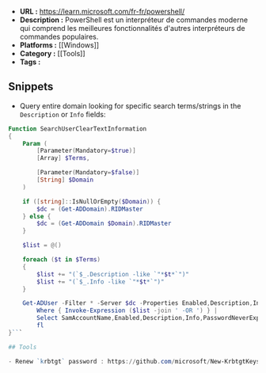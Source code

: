 - **URL :** https://learn.microsoft.com/fr-fr/powershell/
- **Description :** PowerShell est un interpréteur de commandes moderne qui comprend les meilleures fonctionnalités d'autres interpréteurs de commandes populaires.
- **Platforms :** [[Windows]]
- **Category :** [[Tools]] 
- **Tags :**
## Snippets

- Query entire domain looking for specific search terms/strings in the `Description` or `Info` fields:

```powershell
Function SearchUserClearTextInformation
{
    Param (
        [Parameter(Mandatory=$true)]
        [Array] $Terms,

        [Parameter(Mandatory=$false)]
        [String] $Domain
    )

    if ([string]::IsNullOrEmpty($Domain)) {
        $dc = (Get-ADDomain).RIDMaster
    } else {
        $dc = (Get-ADDomain $Domain).RIDMaster
    }

    $list = @()

    foreach ($t in $Terms)
    {
        $list += "(`$_.Description -like `"*$t*`")"
        $list += "(`$_.Info -like `"*$t*`")"
    }

    Get-ADUser -Filter * -Server $dc -Properties Enabled,Description,Info,PasswordNeverExpires,PasswordLastSet |
        Where { Invoke-Expression ($list -join ' -OR ') } | 
        Select SamAccountName,Enabled,Description,Info,PasswordNeverExpires,PasswordLastSet | 
        fl
}```

## Tools

- Renew `krbtgt` password : https://github.com/microsoft/New-KrbtgtKeys.ps1